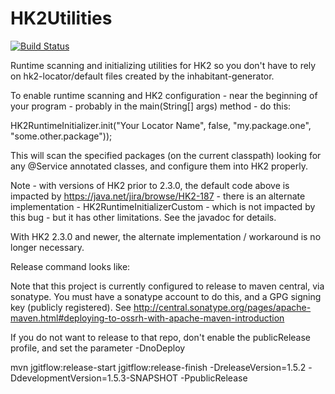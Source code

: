HK2Utilities
============

[![Build Status](https://travis-ci.org/darmbrust/HK2Utilities.svg?branch=develop)](https://travis-ci.org/darmbrust/HK2Utilities)

Runtime scanning and initializing utilities for HK2 so you don't have to rely on hk2-locator/default files created by the inhabitant-generator.

To enable runtime scanning and HK2 configuration - near the beginning of your program - probably in the main(String[] args) method - do this:

HK2RuntimeInitializer.init("Your Locator Name", false, "my.package.one", "some.other.package"));


This will scan the specified packages (on the current classpath) looking for any @Service annotated classes, and configure them into HK2 properly.

Note - with versions of HK2 prior to 2.3.0, the default code above is impacted by https://java.net/jira/browse/HK2-187 - there is an alternate implementation - 
HK2RuntimeInitializerCustom - which is not impacted by this bug - but it has other limitations.  See the javadoc for details.

With HK2 2.3.0 and newer, the alternate implementation / workaround is no longer necessary.

Release command looks like:

Note that this project is currently configured to release to maven central, via sonatype.  You must have a sonatype account to do this, and 
a GPG signing key (publicly registered).  See http://central.sonatype.org/pages/apache-maven.html#deploying-to-ossrh-with-apache-maven-introduction

If you do not want to release to that repo, don't enable the publicRelease profile, and set the parameter -DnoDeploy

mvn jgitflow:release-start jgitflow:release-finish -DreleaseVersion=1.5.2 -DdevelopmentVersion=1.5.3-SNAPSHOT -PpublicRelease
